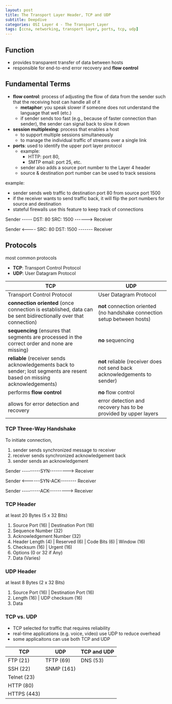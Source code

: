 ```yaml
--- 
layout: post 
title: The Transport Layer Header, TCP and UDP
subtitle: Deepdive
categories: OSI Layer 4 - The Transport Layer
tags: [ccna, networking, transport layer, ports, tcp, udp]
---
```


## Function

- provides transparent transfer of data between hosts
- responsible for end-to-end error recovery and **flow control**

## Fundamental Terms

- **flow control**: process of adjusting the flow of data from the sender such that the receiving host can handle all of it
    - **metaphor**: you speak slower if someone does not understand the language that well (etc.)
    - if sender sends too fast (e.g., because of faster connection than sender), the sender can signal back to slow it down
- **session multiplexing**: process that enables a host
    - to support multiple sessions simultaneously
    - to manage the individual traffic of streams over a single link
- **ports**: used to identify the upper port layer protocol
    - example:
        - HTTP: port 80, 
        - SMTP email: port 25, etc.
    - sender also adds a source port number to the Layer 4 header
    - source & destination port number can be used to track sessions

example: 

- sender sends web traffic to destination port 80 from source port 1500
- if the receiver wants to send traffic back, it will flip the port numbers for source and destination
- stateful firewalls use this feature to keep track of connections

Sender ----- DST: 80 SRC: 1500 ------> Receiver

Sender <---- SRC: 80 DST: 1500 ------- Receiver

## Protocols

most common protocols
- **TCP**: Transport Control Protocol
- **UDP**: User Datagram Protocol

| **TCP** | **UDP** |
| --- | --- |
| Transport Control Protocol | User Datagram Protocol |
| **connection oriented** (once connection is established, data can be sent bidirectionally over that connection) | **not** connection oriented (no handshake connection setup between hosts) |
| **sequencing** (ensures that segments are processed in the correct order and none are missing) | **no** sequencing |
| **reliable** (receiver sends acknowledgements back to sender; lost segments are resent based on missing acknowledgements)  | **not** reliable (receiver does not send back acknowledgements to sender)  |
| performs **flow control**  | **no** flow control |
| allows for error detection and recovery  | error detection and recovery has to be provided by upper layers|

### TCP Three-Way Handshake

To initiate connection,
1. sender sends synchronized message to receiver
2. receiver sends synchronized acknowledgement back
2. sender sends an acknowledgement

Sender ---------SYN---------> Receiver

Sender <------SYN-ACK-------- Receiver

Sender ---------ACK---------> Receiver

### TCP Header

at least 20 Bytes (5 x 32 Bits)

1. Source Port (16) | Destination Port (16)
2. Sequence Number (32)
3. Acknowledgement Number (32)
4. Header Length (4) | Reserved (6) | Code Bits (6) | Window (16)
5. Checksum (16) | Urgent (16)
6. Options (0 or 32 if Any)
7. Data (Varies)

### UDP Header

at least 8 Bytes (2 x 32 Bits)

1. Source Port (16) | Destination Port (16)
2. Length (16) | UDP checksum (16)
3. Data

### TCP vs. UDP

- TCP selected for traffic that requires reliability
- real-time applications (e.g. voice, video) use UDP to reduce overhead
- some applicaitons can use both TCP and UDP

| TCP | UDP | TCP and UDP |
| --- | --- | --- |
| FTP (21) | TFTP (69) | DNS (53) |
| SSH (22) | SNMP (161) |  |
| Telnet (23) |  |  |
| HTTP (80) |  |  |
| HTTPS (443) |  |  |
